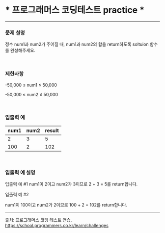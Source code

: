 # * 프로그래머스 코딩테스트 practice * #

- - - 
### 문제 설명

정수 num1과 num2가 주어질 때, num1과 num2의 합을 return하도록 soltuion 함수를 완성해주세요.

<br>

### 제한사항

-50,000 ≤ num1 ≤ 50,000

-50,000 ≤ num2 ≤ 50,000

<br>

### 입출력 예


| num1 | num2 | result |
|------|------|--------|
| 2    | 3    | 5      |
| 100  | 2    | 102    |

<br>

### 입출력 예 설명 

입출력 예 #1
num1이 2이고 num2가 3이므로 2 + 3 = 5를 return합니다.

입출력 예 #2

num1이 100이고 num2가 2이므로 100 + 2 = 102를 return합니다.

- - -

출처: 프로그래머스 코딩 테스트 연습, https://school.programmers.co.kr/learn/challenges
